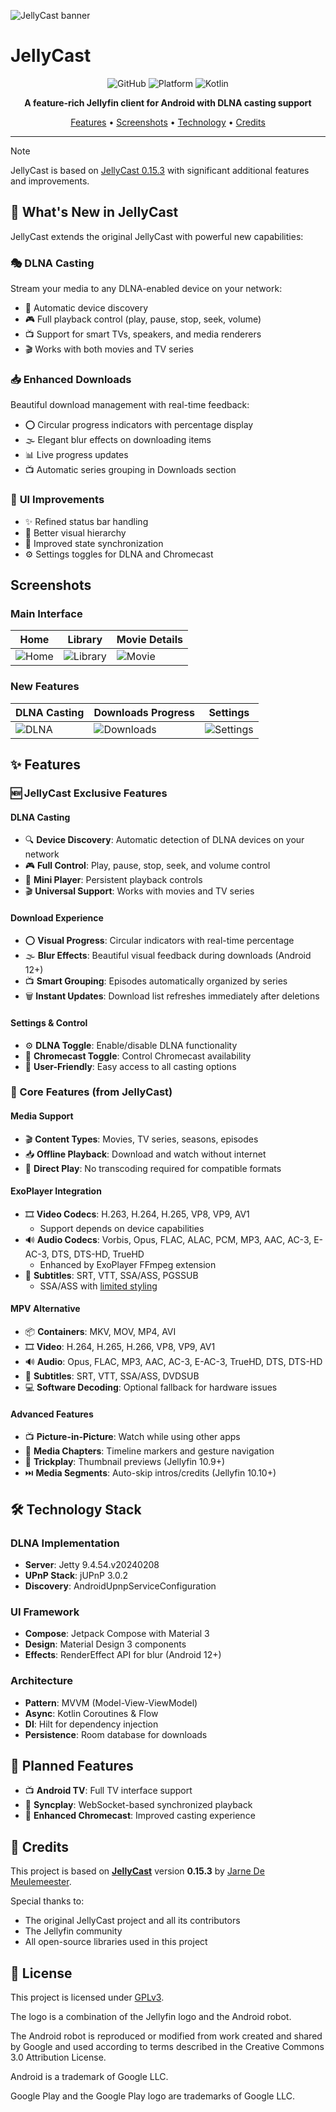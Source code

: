 ![JellyCast banner](images/jellycast-banner.png)

# JellyCast

<div align="center">

![GitHub](https://img.shields.io/github/license/Jordigb44/JellyCast?style=for-the-badge)
![Platform](https://img.shields.io/badge/platform-Android-green?style=for-the-badge)
![Kotlin](https://img.shields.io/badge/Kotlin-1.9+-purple?style=for-the-badge&logo=kotlin)

**A feature-rich Jellyfin client for Android with DLNA casting support**

[Features](#features) • [Screenshots](#screenshots) • [Technology](#technology-stack) • [Credits](#credits)

</div>

---

> [!NOTE]
> JellyCast is based on [JellyCast 0.15.3](https://github.com/jarnedemeulemeester/jellycast) with significant additional features and improvements.

## 🎯 What's New in JellyCast

JellyCast extends the original JellyCast with powerful new capabilities:

### 🎭 **DLNA Casting**
Stream your media to any DLNA-enabled device on your network:
- 📡 Automatic device discovery
- 🎮 Full playback control (play, pause, stop, seek, volume)
- 📺 Support for smart TVs, speakers, and media renderers
- 🎬 Works with both movies and TV series

### 📥 **Enhanced Downloads**
Beautiful download management with real-time feedback:
- ⭕ Circular progress indicators with percentage display
- 🌫️ Elegant blur effects on downloading items
- 📊 Live progress updates
- 📺 Automatic series grouping in Downloads section

### 🎨 **UI Improvements**
- ✨ Refined status bar handling
- 🎯 Better visual hierarchy
- 🔄 Improved state synchronization
- ⚙️ Settings toggles for DLNA and Chromecast

## Screenshots

### Main Interface
| Home | Library | Movie Details |
|------|---------|---------------|
| ![Home](images/jellycast_home.png) | ![Library](images/jellycast_library.png) | ![Movie](images/jellycast_movie.png) |

### New Features
| DLNA Casting | Downloads Progress | Settings |
|--------------|-------------------|----------|
| ![DLNA](images/jellycast_dlna.png) | ![Downloads](images/jellycast_downloads.png) | ![Settings](images/jellycast_settings.png) |

## ✨ Features

### 🆕 JellyCast Exclusive Features

#### DLNA Casting
- 🔍 **Device Discovery**: Automatic detection of DLNA devices on your network
- 🎮 **Full Control**: Play, pause, stop, seek, and volume control
- 📱 **Mini Player**: Persistent playback controls
- 🎬 **Universal Support**: Works with movies and TV series

#### Download Experience
- ⭕ **Visual Progress**: Circular indicators with real-time percentage
- 🌫️ **Blur Effects**: Beautiful visual feedback during downloads (Android 12+)
- 📺 **Smart Grouping**: Episodes automatically organized by series
- 🗑️ **Instant Updates**: Download list refreshes immediately after deletions

#### Settings & Control
- ⚙️ **DLNA Toggle**: Enable/disable DLNA functionality
- 📡 **Chromecast Toggle**: Control Chromecast availability
- 🎯 **User-Friendly**: Easy access to all casting options

### 🎥 Core Features (from JellyCast)

#### Media Support
- 🎬 **Content Types**: Movies, TV series, seasons, episodes
- 📥 **Offline Playback**: Download and watch without internet
- 🎯 **Direct Play**: No transcoding required for compatible formats

#### ExoPlayer Integration
- 🎞️ **Video Codecs**: H.263, H.264, H.265, VP8, VP9, AV1
  - Support depends on device capabilities
- 🔊 **Audio Codecs**: Vorbis, Opus, FLAC, ALAC, PCM, MP3, AAC, AC-3, E-AC-3, DTS, DTS-HD, TrueHD
  - Enhanced by ExoPlayer FFmpeg extension
- 📝 **Subtitles**: SRT, VTT, SSA/ASS, PGSSUB
  - SSA/ASS with [limited styling](https://github.com/google/ExoPlayer/issues/8435)

#### MPV Alternative
- 📦 **Containers**: MKV, MOV, MP4, AVI
- 🎞️ **Video**: H.264, H.265, H.266, VP8, VP9, AV1
- 🔊 **Audio**: Opus, FLAC, MP3, AAC, AC-3, E-AC-3, TrueHD, DTS, DTS-HD
- 📝 **Subtitles**: SRT, VTT, SSA/ASS, DVDSUB
- 💻 **Software Decoding**: Optional fallback for hardware issues

#### Advanced Features
- 📺 **Picture-in-Picture**: Watch while using other apps
- 📑 **Media Chapters**: Timeline markers and gesture navigation
- 🎯 **Trickplay**: Thumbnail previews (Jellyfin 10.9+)
- ⏭️ **Media Segments**: Auto-skip intros/credits (Jellyfin 10.10+)

## 🛠️ Technology Stack

### DLNA Implementation
- **Server**: Jetty 9.4.54.v20240208
- **UPnP Stack**: jUPnP 3.0.2
- **Discovery**: AndroidUpnpServiceConfiguration

### UI Framework
- **Compose**: Jetpack Compose with Material 3
- **Design**: Material Design 3 components
- **Effects**: RenderEffect API for blur (Android 12+)

### Architecture
- **Pattern**: MVVM (Model-View-ViewModel)
- **Async**: Kotlin Coroutines & Flow
- **DI**: Hilt for dependency injection
- **Persistence**: Room database for downloads

## 🚀 Planned Features
- 📺 **Android TV**: Full TV interface support
- 🔗 **Syncplay**: WebSocket-based synchronized playback
- 📡 **Enhanced Chromecast**: Improved casting experience

## 🙏 Credits

This project is based on [**JellyCast**](https://github.com/jarnedemeulemeester/jellycast) version **0.15.3** by [Jarne De Meulemeester](https://github.com/jarnedemeulemeester).

Special thanks to:
- The original JellyCast project and all its contributors
- The Jellyfin community
- All open-source libraries used in this project

## 📄 License
This project is licensed under [GPLv3](LICENSE).

The logo is a combination of the Jellyfin logo and the Android robot.

The Android robot is reproduced or modified from work created and shared by Google and used according to terms described in the Creative Commons 3.0 Attribution License.

Android is a trademark of Google LLC.

Google Play and the Google Play logo are trademarks of Google LLC.
